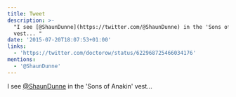 ```yaml
---
title: Tweet
description: >-
  "I see [@ShaunDunne](https://twitter.com/@ShaunDunne) in the 'Sons of Anakin'
  vest... "
date: '2015-07-20T18:07:53+01:00'
links:
  - 'https://twitter.com/doctorow/status/622968725466034176'
mentions:
  - '@ShaunDunne'
---
```

I see [@ShaunDunne](https://twitter.com/@ShaunDunne) in the 'Sons of Anakin' vest... 
